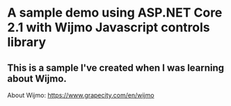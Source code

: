 # A sample demo using ASP.NET Core 2.1 with Wijmo Javascript controls library

## This is a sample I've created when I was learning about Wijmo.

About Wijmo: https://www.grapecity.com/en/wijmo
